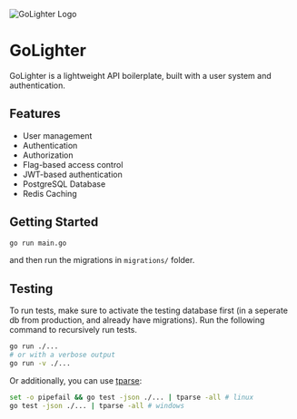 ![GoLighter Logo](https://github.com/user-attachments/assets/b23ad30b-b450-48d1-a9fb-2a802e5f6e72)

# GoLighter
GoLighter is a lightweight API boilerplate, built with a user system and authentication.

## Features

- User management
- Authentication
- Authorization
- Flag-based access control
- JWT-based authentication
- PostgreSQL Database
- Redis Caching

## Getting Started
```bash
go run main.go
```
and then run the migrations in `migrations/` folder.

## Testing

To run tests, make sure to activate the testing database first (in a seperate db from production, and already have migrations). Run the following command to recursively run tests.

```bash
go run ./...
# or with a verbose output
go run -v ./...
```

Or additionally, you can use [tparse](https://github.com/mfridman/tparse/):
```bash
set -o pipefail && go test -json ./... | tparse -all # linux
go test -json ./... | tparse -all # windows
```
